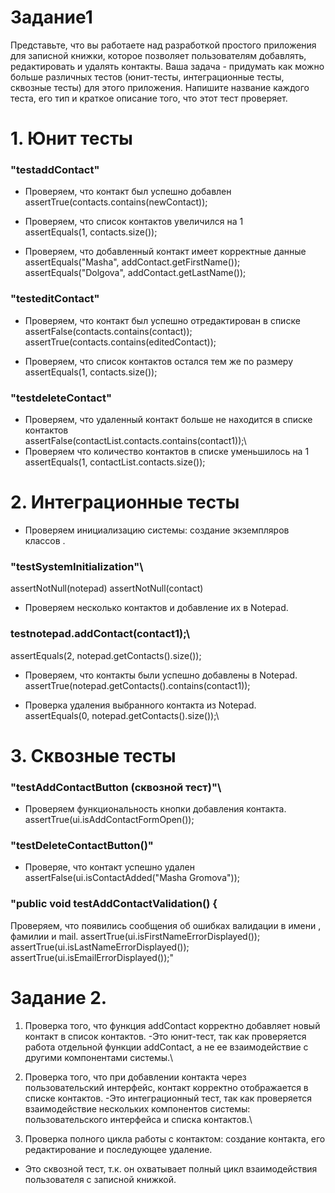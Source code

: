 # Задание1
Представьте, что вы работаете над разработкой простого приложения для записной книжки, которое позволяет пользователям 
добавлять, редактировать и удалять контакты. Ваша задача - придумать как можно больше различных тестов
(юнит-тесты, интеграционные тесты, сквозные тесты) для этого приложения. Напишите название каждого теста,
его тип и краткое описание того, что этот тест проверяет.

# 1. Юнит тесты

### "testaddContact" 
   *  Проверяем, что контакт был успешно добавлен\
      assertTrue(contacts.contains(newContact));

   * Проверяем, что список контактов увеличился на 1\
      assertEquals(1, contacts.size());

   * Проверяем, что добавленный контакт имеет корректные данные\
     assertEquals("Masha", addContact.getFirstName());
     assertEquals("Dolgova", addContact.getLastName());
   
### "testeditContact"  
   *  Проверяем, что контакт был успешно отредактирован в списке\
     assertFalse(contacts.contains(contact));\
     assertTrue(contacts.contains(editedContact));

   * Проверяем, что список контактов остался тем же по размеру\
    assertEquals(1, contacts.size());

### "testdeleteContact" 
  * Проверяем,  что удаленный контакт больше не находится в списке контактов\
   assertFalse(contactList.contacts.contains(contact1));\
   * Проверяем что количество контактов в списке уменьшилось на 1\
    assertEquals(1, contactList.contacts.size());


   
# 2. Интеграционные тесты
* Проверяем инициализацию системы: создание экземпляров классов .
### "testSystemInitialization"\
   assertNotNull(notepad)
   assertNotNull(contact)



* Проверяем несколько контактов и добавление их в Notepad.
### testnotepad.addContact(contact1);\
   assertEquals(2, notepad.getContacts().size());


* Проверяем, что контакты были успешно добавлены в Notepad.\
    assertTrue(notepad.getContacts().contains(contact1));
    
* Проверка удаления выбранного контакта из Notepad.\
    assertEquals(0, notepad.getContacts().size());\



# 3. Сквозные тесты
### "testAddContactButton (сквозной тест)"\
* Проверяем функциональность кнопки добавления контакта.
  assertTrue(ui.isAddContactFormOpen());

###  "testDeleteContactButton()"
* Проверяе, что контакт успешно удален
assertFalse(ui.isContactAdded("Masha Gromova"));

### "public void testAddContactValidation() {
 Проверяем, что появились сообщения об ошибках валидации в имени , фамилии и mail.
assertTrue(ui.isFirstNameErrorDisplayed());
assertTrue(ui.isLastNameErrorDisplayed());
assertTrue(ui.isEmailErrorDisplayed());"

  
    

# Задание 2.

1. Проверка того, что функция addContact корректно добавляет новый контакт в список контактов.
   -Это юнит-тест, так как проверяется работа отдельной функции addContact,
а не ее взаимодействие с другими компонентами системы.\


2. Проверка того, что при добавлении контакта через пользовательский интерфейс, контакт корректно отображается в 
списке контактов.
   -Это интеграционный тест, так как проверяется взаимодействие нескольких компонентов системы: 
пользовательского интерфейса и списка контактов.\


3. Проверка полного цикла работы с контактом: создание контакта, его редактирование и последующее удаление.
  - Это сквозной тест, т.к. он охватывает полный цикл взаимодействия пользователя с  записной книжкой.